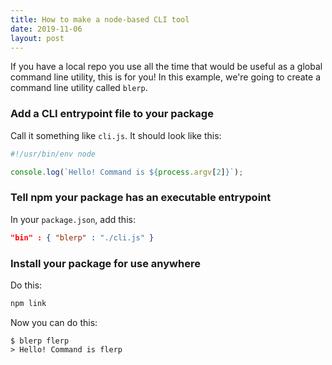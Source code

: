 ```yaml
---
title: How to make a node-based CLI tool
date: 2019-11-06
layout: post
---
```


If you have a local repo you use all the time that would be useful as a global command line utility, this is for you! In this example, we're going to create a command line utility called `blerp`.

<!-- excerpt -->

### Add a CLI entrypoint file to your package

Call it something like `cli.js`. It should look like this:

```js
#!/usr/bin/env node

console.log(`Hello! Command is ${process.argv[2]}`);
```

### Tell npm your package has an executable entrypoint

In your `package.json`, add this:

```json
"bin" : { "blerp" : "./cli.js" }
```

### Install your package for use anywhere

Do this:

```bash
npm link
```

Now you can do this:

```shell-session
$ blerp flerp
> Hello! Command is flerp
```
